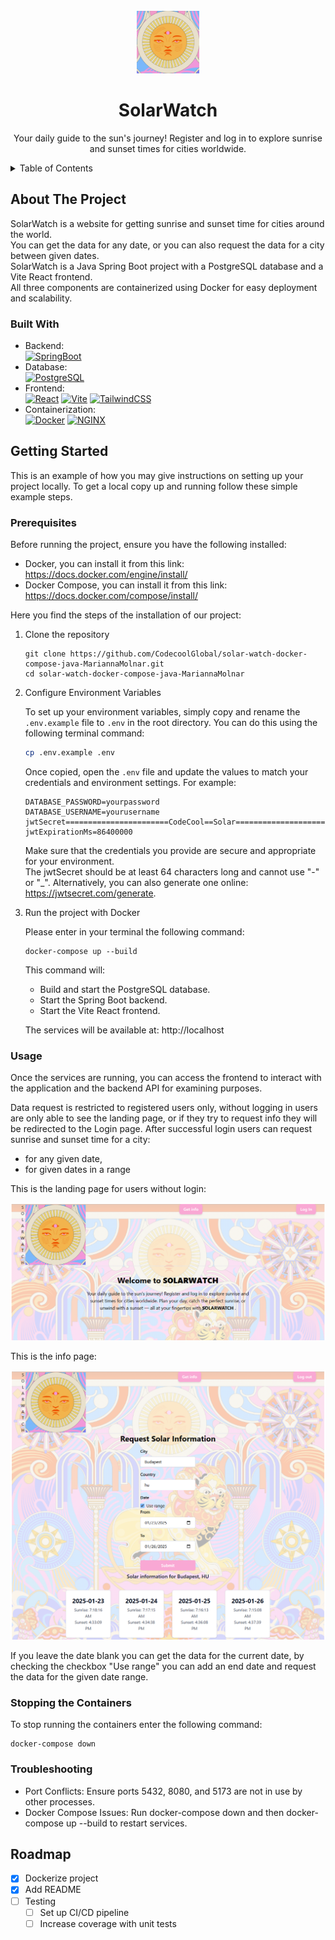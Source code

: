 <!-- PROJECT LOGO -->
<br />
<div align="center">
  <a>
    <img src="pictures/sun-logo2.png" alt="Logo" width="100" height="100">
  </a>
<h1 align="center">SolarWatch</h1>

  <p align="center">
    Your daily guide to the sun's journey! Register and log in to explore sunrise and sunset times for cities worldwide.
</p>
</div>

<!-- TABLE OF CONTENTS -->
<details>
  <summary>Table of Contents</summary>
  <ol>
    <li>
      <a href="#about-the-project">About The Project</a>
      <ul>
        <li><a href="#built-with">Built With</a></li>
      </ul>
    </li>
    <li>
      <a href="#getting-started">Getting Started</a>
      <ul>
        <li><a href="#prerequisites">Prerequisites</a></li>
        <li><a href="#installation">Installation</a></li>
      </ul>
    </li>
    <li><a href="#usage">Usage</a></li>
    <li><a href="#stopping the containers">Stopping the Containers</a></li>
    <li><a href="#troubleshooting">Troubleshooting</a></li>
    <li><a href="#roadmap">Roadmap</a></li>
  </ol>
</details>

<!-- ABOUT THE PROJECT -->
## About The Project
SolarWatch is a website for getting sunrise and sunset time for cities around the world.  
You can get the data for any date, or you can also request the data for a city between given dates.  
SolarWatch is a Java Spring Boot project with a PostgreSQL database and a Vite React frontend.  
All three components are containerized using Docker for easy deployment and scalability.  

### Built With
- Backend:   
  [![SpringBoot][SpringBoot]][SpringBoot-url]
- Database:  
  [![PostgreSQL][PostgreSQL]][PostgreSQL-url]
- Frontend:  
  [![React][React.js]][React-url]
  [![Vite][Vite]][Vite-url]
  [![TailwindCSS][TailwindCSS]][TailwindCSS-url]
- Containerization:  
  [![Docker][Docker]][Docker-url]
  [![NGINX][NGINX]][NGINX-url]


<!-- GETTING STARTED -->
## Getting Started

This is an example of how you may give instructions on setting up your project locally.
To get a local copy up and running follow these simple example steps.

### Prerequisites

Before running the project, ensure you have the following installed:
- Docker, you can install it from this link: https://docs.docker.com/engine/install/
- Docker Compose, you can install it from this link: https://docs.docker.com/compose/install/

Here you find the steps of the installation of our project:
1. Clone the repository
    ```
    git clone https://github.com/CodecoolGlobal/solar-watch-docker-compose-java-MariannaMolnar.git
    cd solar-watch-docker-compose-java-MariannaMolnar
    ```

2. Configure Environment Variables

   To set up your environment variables, simply copy and rename the `.env.example` file to `.env` in the root directory. You can do this using the following terminal command:

    ```bash
    cp .env.example .env
    ```

   Once copied, open the `.env` file and update the values to match your credentials and environment settings. For example:

    ```plaintext
    DATABASE_PASSWORD=yourpassword
    DATABASE_USERNAME=yourusername
    jwtSecret=======================CodeCool==Solar===========================
    jwtExpirationMs=86400000
    ```

   Make sure that the credentials you provide are secure and appropriate for your environment.  
   The jwtSecret should be at least 64 characters long and cannot use "-" or "_". Alternatively, you can also generate one online: https://jwtsecret.com/generate.


3. Run the project with Docker

   Please enter in your terminal the following command:
    ````
    docker-compose up --build
    ````

   This command will:
    - Build and start the PostgreSQL database.
    - Start the Spring Boot backend.
    - Start the Vite React frontend.

   The services will be available at:
   http://localhost

### Usage

Once the services are running, you can access the frontend to interact with the application and the backend API for examining purposes.

Data request is restricted to registered users only, without logging in users are only able to see the landing page, or if they try to request info they will be redirected to the Login page. After successful login users can request sunrise and sunset time for a city:
- for any given date,
- for given dates in a range

This is the landing page for users without login:  
  
![Website Landing Screenshot](pictures/solarwatch-landing1.png)

This is the info page:  
  
![Website Info Screenshot](pictures/solarwatch-solarinfo.png)
  

If you leave the date blank you can get the data for the current date, by checking the checkbox "Use range" you can add an end date and request the data for the given date range.


### Stopping the Containers

To stop running  the containers enter the following command:
````
docker-compose down
````

### Troubleshooting

- Port Conflicts:
  Ensure ports 5432, 8080, and 5173 are not in use by other processes.
- Docker Compose Issues:
  Run docker-compose down and then docker-compose up --build to restart services.

<!-- ROADMAP -->
## Roadmap

- [x] Dockerize project
- [x] Add README
- [ ] Testing
    - [ ] Set up CI/CD pipeline
    - [ ] Increase coverage with unit tests

[SpringBoot]: https://img.shields.io/badge/Spring%20Boot-6DB33F?style=for-the-badge&logo=springboot&logoColor=white
[SpringBoot-url]: https://spring.io/projects/spring-boot

[PostgreSQL]: https://img.shields.io/badge/PostgreSQL-336791?style=for-the-badge&logo=postgresql&logoColor=white
[PostgreSQL-url]: https://www.postgresql.org/

[React.js]: https://img.shields.io/badge/React-20232A?style=for-the-badge&logo=react&logoColor=61DAFB
[React-url]: https://reactjs.org/

[Vite]: https://img.shields.io/badge/Vite-646CFF?style=for-the-badge&logo=vite&logoColor=white
[Vite-url]: https://vitejs.dev/

[TailwindCSS]: https://img.shields.io/badge/TailwindCSS-06B6D4?style=for-the-badge&logo=tailwindcss&logoColor=white
[TailwindCSS-url]: https://tailwindcss.com/

[Docker]: https://img.shields.io/badge/Docker-2496ED?style=for-the-badge&logo=docker&logoColor=white
[Docker-url]: https://www.docker.com/

[NGINX]: https://img.shields.io/badge/NGINX-009639?style=for-the-badge&logo=nginx&logoColor=white
[NGINX-url]: https://nginx.org/

[linkedin-shield]: https://img.shields.io/badge/-LinkedIn-black.svg?style=for-the-badge&logo=linkedin&colorB=555
[linkedin-url]: https://www.linkedin.com/in/marianna-molnar-21956289
